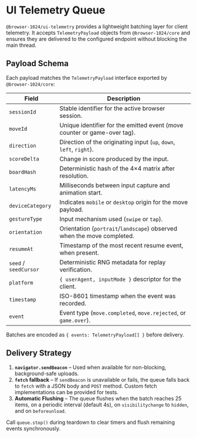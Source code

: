 # UI Telemetry Queue

`@browser-1024/ui-telemetry` provides a lightweight batching layer for client telemetry.
It accepts `TelemetryPayload` objects from `@browser-1024/core` and ensures they are
delivered to the configured endpoint without blocking the main thread.

## Payload Schema

Each payload matches the `TelemetryPayload` interface exported by `@browser-1024/core`:

| Field | Description |
| --- | --- |
| `sessionId` | Stable identifier for the active browser session. |
| `moveId` | Unique identifier for the emitted event (move counter or game-over tag). |
| `direction` | Direction of the originating input (`up`, `down`, `left`, `right`). |
| `scoreDelta` | Change in score produced by the input. |
| `boardHash` | Deterministic hash of the 4×4 matrix after resolution. |
| `latencyMs` | Milliseconds between input capture and animation start. |
| `deviceCategory` | Indicates `mobile` or `desktop` origin for the move payload. |
| `gestureType` | Input mechanism used (`swipe` or `tap`). |
| `orientation` | Orientation (`portrait`/`landscape`) observed when the move completed. |
| `resumeAt` | Timestamp of the most recent resume event, when present. |
| `seed` / `seedCursor` | Deterministic RNG metadata for replay verification. |
| `platform` | `{ userAgent, inputMode }` descriptor for the client. |
| `timestamp` | ISO-8601 timestamp when the event was recorded. |
| `event` | Event type (`move.completed`, `move.rejected`, or `game.over`). |

Batches are encoded as `{ events: TelemetryPayload[] }` before delivery.

## Delivery Strategy

1. **`navigator.sendBeacon`** – Used when available for non-blocking, background-safe uploads.
2. **`fetch` fallback** – If `sendBeacon` is unavailable or fails, the queue falls back to `fetch`
   with a JSON body and `POST` method. Custom fetch implementations can be provided for tests.
3. **Automatic Flushing** – The queue flushes when the batch reaches 25 items, on a periodic
   interval (default 4s), on `visibilitychange` to `hidden`, and on `beforeunload`.

Call `queue.stop()` during teardown to clear timers and flush remaining events synchronously.
